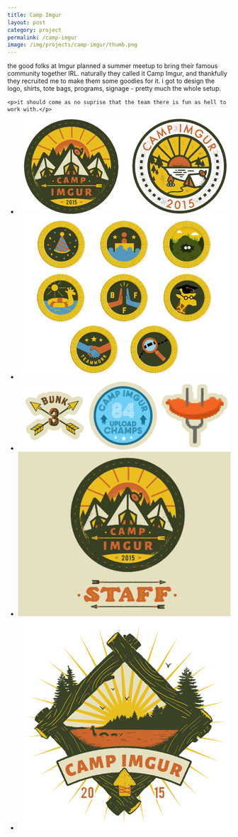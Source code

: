 ```yaml
---
title: Camp Imgur
layout: post
category: project
permalink: /camp-imgur
image: /img/projects/camp-imgur/thumb.png
---
```


<div class='desc fixed'>
	<p>the good folks at Imgur planned a summer meetup to bring their famous community together IRL. naturally they called it Camp Imgur, and thankfully they recruited me to make them some goodies for it. i got to design the logo, shirts, tote bags, programs, signage - pretty much the whole setup.</p>

	<p>it should come as no suprise that the team there is fun as hell to work with.</p>
</div>

<ul class='img-column'>
 	<li><img src='/img/projects/camp-imgur/ci-1.png' alt='ci-1'/></li>
 	<li><img src='/img/projects/camp-imgur/ci-2.png' alt='ci-2'/></li>
 	<li><img src='/img/projects/camp-imgur/ci-5.png' alt='ci-5'/></li>
 	<li><img src='/img/projects/camp-imgur/ci-3.jpg' alt='ci-3'/></li>
 	<li><img src='/img/projects/camp-imgur/ci-4.png' alt='ci-4'/></li>
</ul>